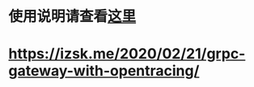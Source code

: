 # 使用说明请查看[这里](https://izsk.me/2020/02/21/grpc-gateway-with-opentracing/)
# https://izsk.me/2020/02/21/grpc-gateway-with-opentracing/
